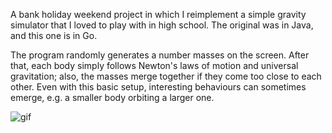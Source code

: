 A bank holiday weekend project in which I reimplement a simple gravity simulator that I loved to play with in high school. The original was in Java, and this one is in Go.

The program randomly generates a number masses on the screen.
After that, each body simply follows Newton's laws of motion and universal gravitation; also, the masses merge together if they come too close to each other.
Even with this basic setup, interesting behaviours can sometimes emerge, e.g. a smaller body orbiting a larger one.

![gif](https://user-images.githubusercontent.com/46974359/120082802-d1224200-c0bc-11eb-8259-efa2720d5870.gif)
